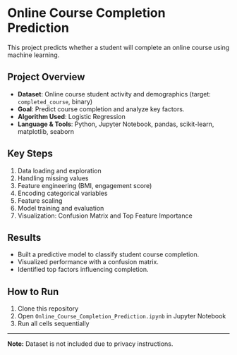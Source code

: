 # Online Course Completion Prediction

This project predicts whether a student will complete an online course using machine learning.

## Project Overview
- **Dataset**: Online course student activity and demographics (target: `completed_course`, binary)
- **Goal**: Predict course completion and analyze key factors.
- **Algorithm Used**: Logistic Regression
- **Language & Tools**: Python, Jupyter Notebook, pandas, scikit-learn, matplotlib, seaborn

## Key Steps
1. Data loading and exploration  
2. Handling missing values  
3. Feature engineering (BMI, engagement score)  
4. Encoding categorical variables  
5. Feature scaling  
6. Model training and evaluation  
7. Visualization: Confusion Matrix and Top Feature Importance  

## Results
- Built a predictive model to classify student course completion.
- Visualized performance with a confusion matrix.
- Identified top factors influencing completion.

## How to Run
1. Clone this repository  
2. Open `Online_Course_Completion_Prediction.ipynb` in Jupyter Notebook  
3. Run all cells sequentially  

---

**Note:** Dataset is not included due to privacy instructions.
